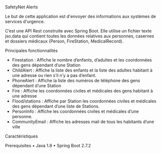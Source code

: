 ﻿SafetyNet Alerts

Le but de cette application est d'envoyer des informations aux systèmes de services d'urgence.

C’est une API Rest construite avec Spring Boot. Elle utilise un fichier texte jso.data qui contient toutes les données relatives aux personnes, casernes et dossiers médicaux (Person, FireStation, MedicalRecord).

Principales fonctionnalités

- Firestation : Affiche le nombre d’enfants, d’adultes et les coordonnées des gens dépendant d’une Station
- ChildAlert : Affiche la liste des enfants et la liste des adultes habitant à une adresse ou rien s’il n’y a pas d’enfant.
- PhoneAlert : Affiche la liste des numéros de téléphone des gens dépendant d’une Station
- Fire : Affiche les coordonnées civiles et médicales des gens habitant à une adresse
- Flood/stations : Affiche par Station les coordonnées civiles et médicales des gens dépendant d’une liste de Stations.
- PersonInfo : Affiche les coordonnées civiles et médicales d’une personne.
- CommunityEmail : Affiche les adresses mail de tous les habitants d’une ville

Caractéristiques

Prerequisites
• Java 1.8
• Spring Boot 2.7.2


